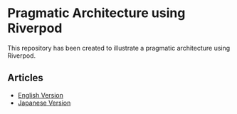 # Pragmatic Architecture using Riverpod

This repository has been created to illustrate a pragmatic architecture using Riverpod.

## Articles
- [English Version](https://medium.com/@mxiskw/flutter-pragmatic-architecture-using-riverpod-123ae11a8267)
- [Japanese Version](https://note.com/mxiskw/n/n78a69ca171cb)
